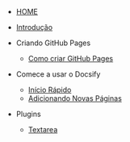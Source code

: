 <!-- docs/_sidebar.md -->
- [HOME](README.md)
- [Introdução](introducao.md "Introdução")

 - Criando GitHub Pages
   - [Como criar GitHub Pages](site.md "Criando GitHub Pages")
  

- Comece a usar o Docsify
  - [Início Rápido](iniciorapido.md "Início rápido")
  - [Adicionando Novas Páginas](criandopaginas.md "Adicionando Páginas")

- Plugins
  - [Textarea](/jlowcode/textarea/README.md "Plugin Textarea")
 

